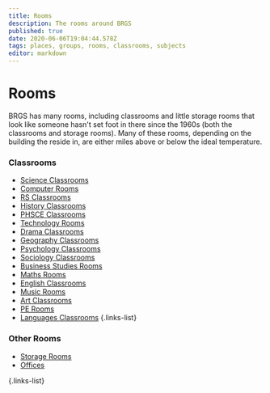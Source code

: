 ```yaml
---
title: Rooms
description: The rooms around BRGS
published: true
date: 2020-06-06T19:04:44.578Z
tags: places, groups, rooms, classrooms, subjects
editor: markdown
---
```


# Rooms
BRGS has many rooms, including classrooms and little storage rooms that look like someone hasn't set foot in there since the 1960s (both the classrooms and storage rooms).
Many of these rooms, depending on the building the reside in, are either miles above or below the ideal temperature.
###  Classrooms
- [Science Classrooms](/groups/rooms/science-classrooms)
- [Computer Rooms](/groups/rooms/computer-rooms)
- [RS Classrooms](/groups/rooms/rs-classrooms)
- [History Classrooms](/groups/rooms/history-classrooms)
- [PHSCE Classrooms](/groups/rooms/PHSCE-classrooms)
- [Technology Rooms](/groups/rooms/technology-rooms)
- [Drama Classrooms](/groups/rooms/drama-classrooms)
- [Geography Classrooms](/groups/rooms/geography-classrooms)
- [Psychology Classrooms](/groups/rooms/psychology-classrooms)
- [Sociology Classrooms](/groups/rooms/sociology-classrooms)
- [Business Studies Rooms](/groups/rooms/business-studies-rooms)
- [Maths Rooms](/groups/rooms/maths-rooms)
- [English Classrooms](/groups/rooms/english-classrooms)
- [Music Rooms](/groups/rooms/music-rooms)
- [Art Classrooms](/groups/rooms/art-classrooms)
- [PE Rooms](/groups/rooms/pe-rooms)
- [Languages Classrooms](/groups/rooms/languages-classrooms)
{.links-list}
### Other Rooms
- [Storage Rooms](/groups/rooms/storage-rooms)
- [Offices](/groups/rooms/offices)

{.links-list}